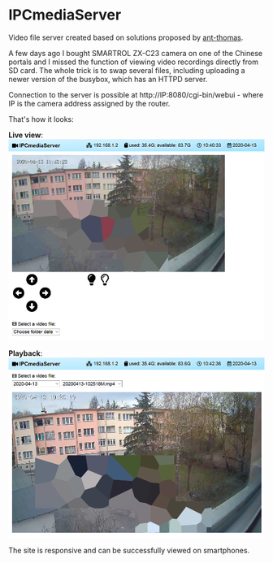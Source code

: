 # IPCmediaServer
Video file server created based on solutions proposed by [ant-thomas](https://github.com/ant-thomas/zsgx1hacks).

A few days ago I bought SMARTROL ZX-C23 camera on one of the Chinese portals and I missed the function of viewing video recordings directly from SD card. The whole trick is to swap several files, including uploading a newer version of the busybox, which has an HTTPD server.

Connection to the server is possible at http://IP:8080/cgi-bin/webui - where IP is the camera address assigned by the router.

That's how it looks:

**Live view**:
![IPCmediaServer live view](https://raw.githubusercontent.com/JG24/IPCmediaServer/master/docs/IPCmediaServer-live.png)

**Playback**:
![IPCmediaServer playback](https://raw.githubusercontent.com/JG24/IPCmediaServer/master/docs/IPCmediaServer-playback.png)

The site is responsive and can be successfully viewed on smartphones.
